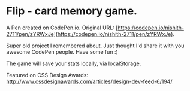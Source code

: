 # Flip - card memory game.

A Pen created on CodePen.io. Original URL: [https://codepen.io/nishith-2711/pen/zYRWxJe](https://codepen.io/nishith-2711/pen/zYRWxJe).

Super old project I remembered about. Just thought I'd share it with you awesome CodePen people. Have some fun :)

The game will save your stats locally, via localStorage.

Featured on CSS Design Awards: http://www.cssdesignawards.com/articles/design-dev-feed-6/194/